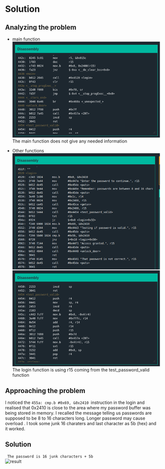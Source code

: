 # Solution
## Analyzing the problem
+ main function  
![main](./resources/main3.png)  
The main function does not give any needed information
  
+ Other functions  
![login](./resources/login3.png)  
![check](./resources/check3.png)  
The login function is using r15 coming from the test_password_valid function
  
## Approaching the problem  
I noticed the ```455a: cmp.b #0x69, &0x2410 ```instruction in the login and realised that 0x2410 is close to the area where my password buffer was being stored in memory. I recalled the message telling us passwords are supposed to be 8 to 16 characters long. Longer password may cause overload . I took some junk 16 charaters and last character as 5b (hex) and it worked.

## Solution
``` The password is 16 junk characters + 5b```  
![result](./resources/result3.png)